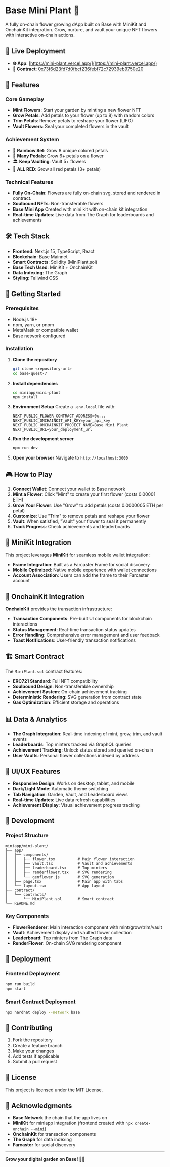# Base Mini Plant 🌱

A fully on-chain flower growing dApp built on Base with MiniKit and OnchainKit integration. Grow, nurture, and vault your unique NFT flowers with interactive on-chain actions.

## 🚀 Live Deployment

- **🌐 App**: [https://mini-plant.vercel.app/](https://mini-plant.vercel.app/)
- **📄 Contract**: [0x73f6d23fd7d0fbcf236febf72c72939eb9750e20](https://basescan.org/address/0x73f6d23fd7d0fbcf236febf72c72939eb9750e20)

## 🌟 Features

### Core Gameplay
- **Mint Flowers**: Start your garden by minting a new flower NFT
- **Grow Petals**: Add petals to your flower (up to 8) with random colors
- **Trim Petals**: Remove petals to reshape your flower (LIFO)
- **Vault Flowers**: Seal your completed flowers in the vault

### Achievement System
- 🌈 **Rainbow Set**: Grow 8 unique colored petals
- 🌺 **Many Pedals**: Grow 6+ petals on a flower
- 🏛️ **Keep Vaulting**: Vault 5+ flowers
- 🌹 **ALL RED**: Grow all red petals (3+ petals)

### Technical Features
- **Fully On-Chain**: Flowers are fully on-chain svg, stored and rendered in contract.
- **Soulbound NFTs**: Non-transferable flowers 
- **Base Mini App** Created with mini kit with on-chain kit integration
- **Real-time Updates**: Live data from The Graph for leaderboards and achievements

## 🛠️ Tech Stack

- **Frontend**: Next.js 15, TypeScript, React
- **Blockchain**: Base Mainnet
- **Smart Contracts**: Solidity (MiniPlant.sol)
- **Base Tech Used**: MiniKit + OnchainKit
- **Data Indexing**: The Graph
- **Styling**: Tailwind CSS

## 🚀 Getting Started

### Prerequisites
- Node.js 18+ 
- npm, yarn, or pnpm
- MetaMask or compatible wallet
- Base network configured

### Installation

1. **Clone the repository**
   ```bash
   git clone <repository-url>
   cd base-quest-7
   ```

2. **Install dependencies**
   ```bash
   cd miniapp/mini-plant
   npm install
   ```

3. **Environment Setup**
   Create a `.env.local` file with:
   ```env
   NEXT_PUBLIC_FLOWER_CONTRACT_ADDRESS=0x...
   NEXT_PUBLIC_ONCHAINKIT_API_KEY=your_api_key
   NEXT_PUBLIC_ONCHAINKIT_PROJECT_NAME=Base Mini Plant
   NEXT_PUBLIC_URL=your_deployment_url
   ```

4. **Run the development server**
   ```bash
   npm run dev
   ```

5. **Open your browser**
   Navigate to `http://localhost:3000`

## 🎮 How to Play

1. **Connect Wallet**: Connect your wallet to Base network
2. **Mint a Flower**: Click "Mint" to create your first flower (costs 0.00001 ETH)
3. **Grow Your Flower**: Use "Grow" to add petals (costs 0.0000005 ETH per petal)
4. **Customize**: Use "Trim" to remove petals and reshape your flower
5. **Vault**: When satisfied, "Vault" your flower to seal it permanently
6. **Track Progress**: Check achievements and leaderboards

## 📱 MiniKit Integration

This project leverages **MiniKit** for seamless mobile wallet integration:

- **Frame Integration**: Built as a Farcaster Frame for social discovery
- **Mobile Optimized**: Native mobile experience with wallet connections
- **Account Association**: Users can add the frame to their Farcaster account

## 🔗 OnchainKit Integration

**OnchainKit** provides the transaction infrastructure:

- **Transaction Components**: Pre-built UI components for blockchain interactions
- **Status Management**: Real-time transaction status updates
- **Error Handling**: Comprehensive error management and user feedback
- **Toast Notifications**: User-friendly transaction notifications

## 🏗️ Smart Contract

The `MiniPlant.sol` contract features:

- **ERC721 Standard**: Full NFT compatibility
- **Soulbound Design**: Non-transferable ownership
- **Achievement System**: On-chain achievement tracking
- **Deterministic Rendering**: SVG generation from contract state
- **Gas Optimization**: Efficient storage and operations

## 📊 Data & Analytics

- **The Graph Integration**: Real-time indexing of mint, grow, trim, and vault events
- **Leaderboards**: Top minters tracked via GraphQL queries
- **Achievement Tracking**: Unlock status stored and queried on-chain
- **User Vaults**: Personal flower collections indexed by address

## 🎨 UI/UX Features

- **Responsive Design**: Works on desktop, tablet, and mobile
- **Dark/Light Mode**: Automatic theme switching
- **Tab Navigation**: Garden, Vault, and Leaderboard views
- **Real-time Updates**: Live data refresh capabilities
- **Achievement Display**: Visual achievement progress tracking

## 🔧 Development

### Project Structure
```
miniapp/mini-plant/
├── app/
│   ├── components/
│   │   ├── flower.tsx          # Main flower interaction
│   │   ├── vault.tsx           # Vault and achievements
│   │   ├── leaderboard.tsx     # Top minters
│   │   ├── renderflower.tsx    # SVG rendering
│   │   └── genflower.js        # SVG generation
│   ├── page.tsx                # Main app with tabs
│   └── layout.tsx              # App layout
├── contract/
│   └── contracts/
│       └── MiniPlant.sol       # Smart contract
└── README.md
```

### Key Components
- **FlowerRenderer**: Main interaction component with mint/grow/trim/vault
- **Vault**: Achievement display and vaulted flower collection
- **Leaderboard**: Top minters from The Graph data
- **RenderFlower**: On-chain SVG rendering component

## 🚀 Deployment

### Frontend Deployment
```bash
npm run build
npm start
```

### Smart Contract Deployment
```bash
npx hardhat deploy --network base
```

## 🤝 Contributing

1. Fork the repository
2. Create a feature branch
3. Make your changes
4. Add tests if applicable
5. Submit a pull request

## 📄 License

This project is licensed under the MIT License.

## 🙏 Acknowledgments

- **Base Network** the chain that the app lives on
- **MiniKit** for miniapp integration (frontend created with `npx create-onchain --mini`)
- **OnchainKit** for transaction components
- **The Graph** for data indexing
- **Farcaster** for social discovery

---

**Grow your digital garden on Base! 🌱✨** 